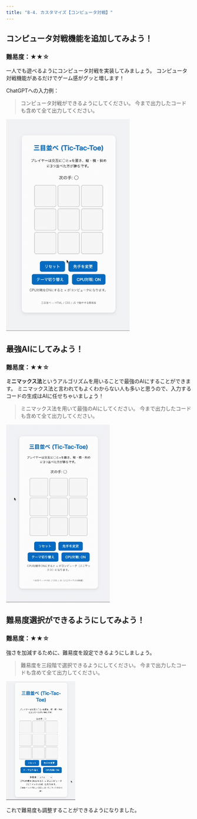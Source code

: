 ```yaml
---
title: "8-4. カスタマイズ【コンピュータ対戦】"
---
```


## コンピュータ対戦機能を追加してみよう！

### 難易度：★★☆

一人でも遊べるようにコンピュータ対戦を実装してみましょう。
コンピュータ対戦機能があるだけでゲーム感がグッと増します！

ChatGPTへの入力例：

> コンピュータ対戦ができるようにしてください。
> 今まで出力したコードも含めて全て出力してください。

![](/images/itboot2025/custom-com-1.gif)

## 最強AIにしてみよう！

### 難易度：★★☆

**ミニマックス法**というアルゴリズムを用いることで最強のAIにすることができます。
ミニマックス法と言われてもよくわからない人も多いと思うので、入力するコードの生成はAIに任せちゃいましょう！

> ミニマックス法を用いて最強のAIにしてください。
> 今まで出力したコードも含めて全て出力してください。

![](/images/itboot2025/custom-com-2.gif)

## 難易度選択ができるようにしてみよう！

### 難易度：★★☆

強さを加減するために、難易度を設定できるようにしましょう。

> 難易度を三段階で選択できるようにしてください。
> 今まで出力したコードも含めて全て出力してください。

![](/images/itboot2025/custom-com-3.gif)

これで難易度も調整することができるようになりました。